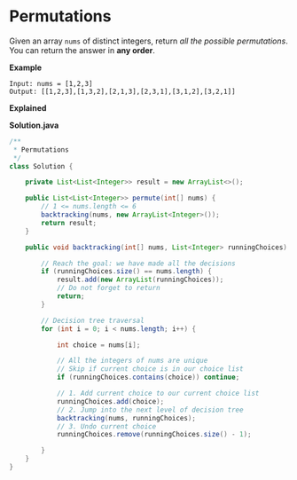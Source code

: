 # Permutations

Given an array `nums` of distinct integers, return *all the possible permutations*. You can return the answer in **any order**.

 

**Example**

```
Input: nums = [1,2,3]
Output: [[1,2,3],[1,3,2],[2,1,3],[2,3,1],[3,1,2],[3,2,1]]
```





**Explained**









**Solution.java**

```java
/**
 * Permutations
 */
class Solution {

    private List<List<Integer>> result = new ArrayList<>();

    public List<List<Integer>> permute(int[] nums) {
        // 1 <= nums.length <= 6
        backtracking(nums, new ArrayList<Integer>());
        return result;
    }

    public void backtracking(int[] nums, List<Integer> runningChoices) {

        // Reach the goal: we have made all the decisions
        if (runningChoices.size() == nums.length) {
            result.add(new ArrayList(runningChoices));
            // Do not forget to return
            return;
        }

        // Decision tree traversal
        for (int i = 0; i < nums.length; i++) {

            int choice = nums[i];

            // All the integers of nums are unique
            // Skip if current choice is in our choice list
            if (runningChoices.contains(choice)) continue;

            // 1. Add current choice to our current choice list
            runningChoices.add(choice);
            // 2. Jump into the next level of decision tree
            backtracking(nums, runningChoices);
            // 3. Undo current choice
            runningChoices.remove(runningChoices.size() - 1);

        }
    }
}
```
